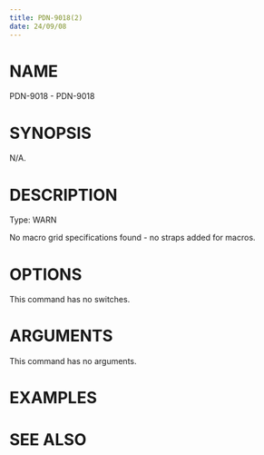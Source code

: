 ```yaml
---
title: PDN-9018(2)
date: 24/09/08
---
```


# NAME

PDN-9018 - PDN-9018

# SYNOPSIS

N/A.

# DESCRIPTION

Type: WARN

No macro grid specifications found - no straps added for macros.

# OPTIONS

This command has no switches.

# ARGUMENTS

This command has no arguments.

# EXAMPLES

# SEE ALSO
